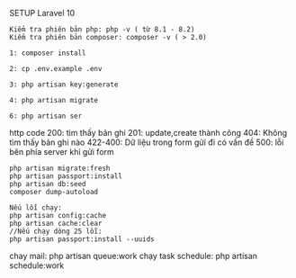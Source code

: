 SETUP Laravel 10

    Kiểm tra phiên bản php: php -v ( từ 8.1 - 8.2)
    Kiểm tra phiên bản composer: composer -v ( > 2.0)

    1: composer install

    2: cp .env.example .env

    3: php artisan key:generate

    4: php artisan migrate

    6: php artisan ser

http code
200: tìm thấy bản ghi
201: update,create thành công
404: Không tìm thấy bản ghi nào
422-400: Dữ liệu trong form gửi đi có vấn đề
500: lỗi bên phía server khi gửi form


    php artisan migrate:fresh
    php artisan passport:install
    php artisan db:seed
    composer dump-autoload

    Nếu lỗi chạy:
    php artisan config:cache
    php artisan cache:clear
    //Nếu chạy dòng 25 lỗi: 
    php artisan passport:install --uuids
 chay mail: php artisan queue:work
 chạy task schedule: php artisan schedule:work